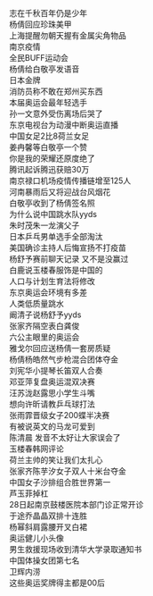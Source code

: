 志在千秋百年仍是少年  
杨倩回应珍珠美甲  
上海提醒勿朝天握有金属尖角物品  
南京疫情  
全民BUFF运动会  
杨倩给白敬亭发语音  
日本金牌  
消防员称不敢在郑州买东西  
本届奥运会最年轻选手  
孙一文意外受伤离场后哭了  
东京电视台为动漫中断奥运直播  
中国女足2比8荷兰女足  
姜冉馨等白敬亭一个赞  
你是我的荣耀还原度绝了  
腾讯起诉腾迅获赔30万  
南京禄口机场疫情传播链增至125人  
河南暴雨后又将迎战台风烟花  
白敬亭收到了杨倩签名照  
为什么说中国跳水队yyds  
朱时茂朱一龙演父子  
日本乒乓男单选手全部淘汰  
美国确诊主持人后悔宣扬不打疫苗  
杨舒予赛前聊天记录 又不是没赢过  
白鹿说玉楼春服饰是中国的  
人口与计划生育法将修改  
东京奥运会环境有多差  
人类低质量跳水  
阚清子说杨舒予yyds  
张家齐隔空表白龚俊  
六公主眼里的奥运会  
雅戈尔回应送杨倩一套房质疑  
杨倩杨皓然气步枪混合团体夺金  
刘宪华小提琴长笛双人合奏  
邓亚萍复盘奥运混双决赛  
汪苏泷赵露思小学生斗嘴  
想向许昕请教乒乓球打法  
张雨霏晋级女子200蝶半决赛  
有被说英文的马龙可爱到  
陈清晨 发音不太好让大家误会了  
玉楼春韩网评论  
荷兰主帅的笑让我们太扎心  
张家齐陈芋汐女子双人十米台夺金  
中国女子沙排组合胜世界第一  
芦玉菲掉杠  
28日起南京鼓楼医院本部门诊正常开诊  
于途乔晶晶双排十连胜  
杨幂斜肩露腰开叉白裙  
奥运健儿小头像  
男生救援现场收到清华大学录取通知书  
中国体操女团第七名  
卫辉内涝  
这些奥运奖牌得主都是00后  
